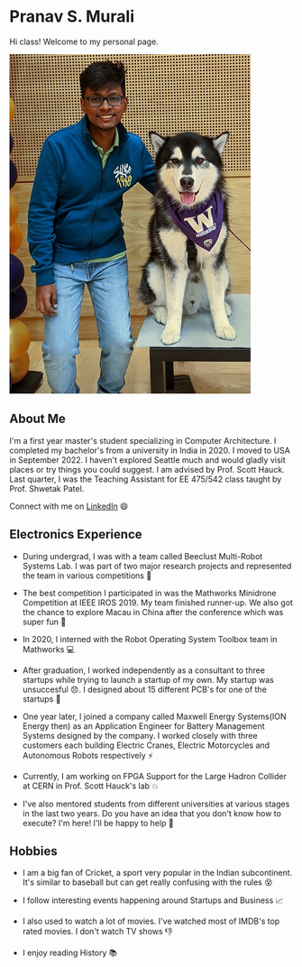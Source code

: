 # Pranav S. Murali

Hi class! Welcome to my personal page.

![Pranav](pranav.jpg)

## About Me

I'm a first year master's student specializing in Computer Architecture. I completed my bachelor's from a university in India in 2020. I moved to USA in September 2022. I haven't explored Seattle much and would gladly visit places or try things you could suggest. I am advised by Prof. Scott Hauck. Last quarter, I was the Teaching Assistant for EE 475/542 class taught by Prof. Shwetak Patel.

Connect with me on [LinkedIn](https://www.linkedin.com/in/pranavsrini) :smile:

## Electronics Experience

- During undergrad, I was with a team called Beeclust Multi-Robot Systems Lab. I was part of two major research projects and represented the team in various competitions :hammer:

- The best competition I participated in was the Mathworks Minidrone Competition at IEEE IROS 2019. My team finished runner-up. We also got the chance to explore Macau in China after the conference which was super fun :city_sunset:

- In 2020, I interned with the Robot Operating System Toolbox team in Mathworks :computer:

- After graduation, I worked independently as a consultant to three startups while trying to launch a startup of my own. My startup was unsuccesful :disappointed:. I designed about 15 different PCB's for one of the startups :hammer:

- One year later, I joined a company called Maxwell Energy Systems(ION Energy then) as an Application Engineer for Battery Management Systems designed by the company. I worked closely with three customers each building Electric Cranes, Electric Motorcycles and Autonomous Robots respectively :zap:

- Currently, I am working on FPGA Support for the Large Hadron Collider at CERN in Prof. Scott Hauck's lab :collision:

- I've also mentored students from different universities at various stages in the last two years. Do you have an idea that you don't know how to execute? I'm here! I'll be happy to help :metal:

## Hobbies

- I am a big fan of Cricket, a sport very popular in the Indian subcontinent. It's similar to baseball but can get really confusing with the rules :dizzy_face:

- I follow interesting events happening around Startups and Business :chart_with_upwards_trend:

- I also used to watch a lot of movies. I've watched most of IMDB's top rated movies. I don't watch TV shows :thumbsdown:

- I enjoy reading History :books: